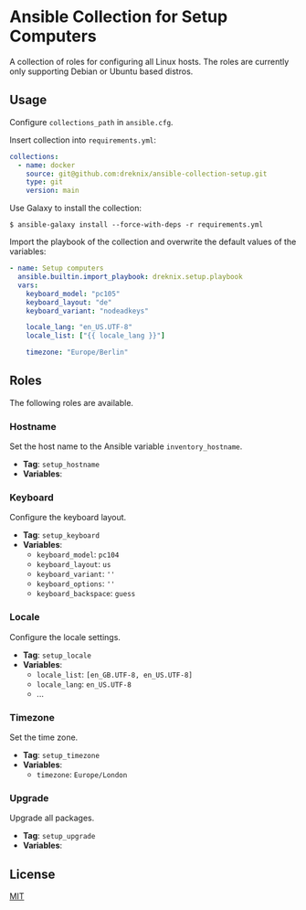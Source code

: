 # Ansible Collection for Setup Computers

A collection of roles for configuring all Linux hosts. The roles are currently
only supporting Debian or Ubuntu based distros.

## Usage

Configure `collections_path` in `ansible.cfg`.

Insert collection into `requirements.yml`:

```yaml
collections:
  - name: docker
    source: git@github.com:dreknix/ansible-collection-setup.git
    type: git
    version: main
```

Use Galaxy to install the collection:

```console
$ ansible-galaxy install --force-with-deps -r requirements.yml
```

Import the playbook of the collection and overwrite the default values of the
variables:

```yaml
- name: Setup computers
  ansible.builtin.import_playbook: dreknix.setup.playbook
  vars:
    keyboard_model: "pc105"
    keyboard_layout: "de"
    keyboard_variant: "nodeadkeys"

    locale_lang: "en_US.UTF-8"
    locale_list: ["{{ locale_lang }}"]

    timezone: "Europe/Berlin"
```

## Roles

The following roles are available.

### Hostname

Set the host name to the Ansible variable `inventory_hostname`.

* **Tag**: `setup_hostname`
* **Variables**:

### Keyboard

Configure the keyboard layout.

* **Tag**: `setup_keyboard`
* **Variables**:
  * `keyboard_model`: `pc104`
  * `keyboard_layout`: `us`
  * `keyboard_variant`: `''`
  * `keyboard_options`: `''`
  * `keyboard_backspace`: `guess`

### Locale

Configure the locale settings.

* **Tag**: `setup_locale`
* **Variables**:
  * `locale_list`: `[en_GB.UTF-8, en_US.UTF-8]`
  * `locale_lang`: `en_US.UTF-8`
  * ...

### Timezone

Set the time zone.

* **Tag**: `setup_timezone`
* **Variables**:
  * `timezone`: `Europe/London`

### Upgrade

Upgrade all packages.

* **Tag**: `setup_upgrade`
* **Variables**:

## License

[MIT](https://github.com/dreknix/ansible-collection-setup/blob/main/LICENSE)
